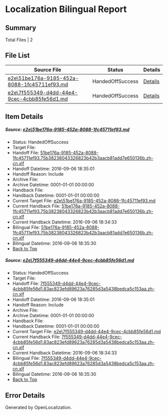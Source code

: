 # <a name='report-top'></a> Localization Bilingual Report

## Summary
 Total Files | 2

## File List
 Source File | Status | Details 
 ----------- | ------ | ------- 
 [e2e\51be176a-9185-452a-8088-1fc45711ef93.md](https://github.com/OpenLocalizationTestOrg/ol-test0/blob/f2873aa60939b1e88bd51bf7e79cc1518557d269/e2e/51be176a-9185-452a-8088-1fc45711ef93.md) | HandedOffSuccess | [Details](#a6fc2080114a3f022486fa0a0a2207448ae7c0d01)
 [e2e\7f555349-d4dd-44e4-9cec-4cbb85fe56d1.md](https://github.com/OpenLocalizationTestOrg/ol-test0/blob/f2873aa60939b1e88bd51bf7e79cc1518557d269/e2e/7f555349-d4dd-44e4-9cec-4cbb85fe56d1.md) | HandedOffSuccess | [Details](#c92dc5ea98d78b0fcbd80eebb2e74cfdffffdf782)

## Item Details
##### <a name='a6fc2080114a3f022486fa0a0a2207448ae7c0d01'></a> Source: [e2e\51be176a-9185-452a-8088-1fc45711ef93.md](https://github.com/OpenLocalizationTestOrg/ol-test0/blob/f2873aa60939b1e88bd51bf7e79cc1518557d269/e2e/51be176a-9185-452a-8088-1fc45711ef93.md)
* Status: HandedOffSuccess
* Target File: 
* Handoff File: [51be176a-9185-452a-8088-1fc45711ef93.75b38238043326823b42b3aacb81add7e650136b.zh-cn.xlf](https://github.com/OpenLocalizationTestOrg/ol-test0-handoff/blob/711ba7873722f58f7917ef6aae4f9f5d43e76364/ol-handoff/OpenLocalizationTestOrg/ol-test0-zhcn/ci/ht/51be176a-9185-452a-8088-1fc45711ef93.75b38238043326823b42b3aacb81add7e650136b.zh-cn.xlf)
* Handoff Datetime: 2016-09-06 18:35:01
* Handoff Reason: Include
* Archive File: 
* Archive Datetime: 0001-01-01 00:00:00
* Handback File: 
* Handback Datetime: 0001-01-01 00:00:00
* Current Target File: [e2e\51be176a-9185-452a-8088-1fc45711ef93.md](https://github.com/OpenLocalizationTestOrg/ol-test0-zhcn/blob/a9aa54aa3c016cf25c4dd2dbeaadbee37a156e43/e2e/51be176a-9185-452a-8088-1fc45711ef93.md)
* Current Handback File: [51be176a-9185-452a-8088-1fc45711ef93.75b38238043326823b42b3aacb81add7e650136b.zh-cn.xlf](https://github.com/OpenLocalizationTestOrg/ol-test0-handback/blob/17af1c042746534dcaa593514f8af5c15ef86b22/ol-handback/OpenLocalizationTestOrg/ol-test0-zhcn/ci/ht/51be176a-9185-452a-8088-1fc45711ef93.75b38238043326823b42b3aacb81add7e650136b.zh-cn.xlf)
* Current Handback Datetime: 2016-09-06 18:34:33
* Bilingual File: [51be176a-9185-452a-8088-1fc45711ef93.75b38238043326823b42b3aacb81add7e650136b.zh-cn.xlf](https://github.com/OpenLocalizationTestOrg/ol-test0-handback/blob/17af1c042746534dcaa593514f8af5c15ef86b22/ol-handback/OpenLocalizationTestOrg/ol-test0-zhcn/ci/ht/51be176a-9185-452a-8088-1fc45711ef93.75b38238043326823b42b3aacb81add7e650136b.zh-cn.xlf)
* Bilingual Datetime: 2016-09-06 18:35:30
* [Back to Top](#report-top)

##### <a name='c92dc5ea98d78b0fcbd80eebb2e74cfdffffdf782'></a> Source: [e2e\7f555349-d4dd-44e4-9cec-4cbb85fe56d1.md](https://github.com/OpenLocalizationTestOrg/ol-test0/blob/f2873aa60939b1e88bd51bf7e79cc1518557d269/e2e/7f555349-d4dd-44e4-9cec-4cbb85fe56d1.md)
* Status: HandedOffSuccess
* Target File: 
* Handoff File: [7f555349-d4dd-44e4-9cec-4cbb85fe56d1.83ac823efd89623a76285d3a5438bedca5c153aa.zh-cn.xlf](https://github.com/OpenLocalizationTestOrg/ol-test0-handoff/blob/711ba7873722f58f7917ef6aae4f9f5d43e76364/ol-handoff/OpenLocalizationTestOrg/ol-test0-zhcn/ci/ht/7f555349-d4dd-44e4-9cec-4cbb85fe56d1.83ac823efd89623a76285d3a5438bedca5c153aa.zh-cn.xlf)
* Handoff Datetime: 2016-09-06 18:35:01
* Handoff Reason: Include
* Archive File: 
* Archive Datetime: 0001-01-01 00:00:00
* Handback File: 
* Handback Datetime: 0001-01-01 00:00:00
* Current Target File: [e2e\7f555349-d4dd-44e4-9cec-4cbb85fe56d1.md](https://github.com/OpenLocalizationTestOrg/ol-test0-zhcn/blob/a9aa54aa3c016cf25c4dd2dbeaadbee37a156e43/e2e/7f555349-d4dd-44e4-9cec-4cbb85fe56d1.md)
* Current Handback File: [7f555349-d4dd-44e4-9cec-4cbb85fe56d1.83ac823efd89623a76285d3a5438bedca5c153aa.zh-cn.xlf](https://github.com/OpenLocalizationTestOrg/ol-test0-handback/blob/17af1c042746534dcaa593514f8af5c15ef86b22/ol-handback/OpenLocalizationTestOrg/ol-test0-zhcn/ci/ht/7f555349-d4dd-44e4-9cec-4cbb85fe56d1.83ac823efd89623a76285d3a5438bedca5c153aa.zh-cn.xlf)
* Current Handback Datetime: 2016-09-06 18:34:33
* Bilingual File: [7f555349-d4dd-44e4-9cec-4cbb85fe56d1.83ac823efd89623a76285d3a5438bedca5c153aa.zh-cn.xlf](https://github.com/OpenLocalizationTestOrg/ol-test0-handback/blob/17af1c042746534dcaa593514f8af5c15ef86b22/ol-handback/OpenLocalizationTestOrg/ol-test0-zhcn/ci/ht/7f555349-d4dd-44e4-9cec-4cbb85fe56d1.83ac823efd89623a76285d3a5438bedca5c153aa.zh-cn.xlf)
* Bilingual Datetime: 2016-09-06 18:35:30
* [Back to Top](#report-top)


## Error Details

Generated by OpenLocalization.
